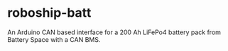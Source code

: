 # roboship-batt
An Arduino CAN based interface for a 200 Ah LiFePo4 battery pack from Battery Space with a CAN BMS.
